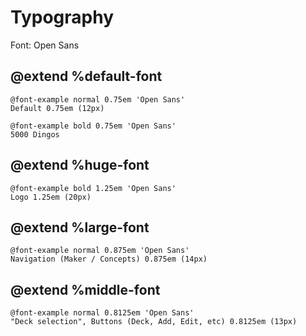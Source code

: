 Typography
==========

Font: Open Sans

## @extend %default-font

```
@font-example normal 0.75em 'Open Sans'
Default 0.75em (12px)
```

```
@font-example bold 0.75em 'Open Sans'
5000 Dingos
```

## @extend %huge-font

```
@font-example bold 1.25em 'Open Sans'
Logo 1.25em (20px) 
```

## @extend %large-font

```
@font-example normal 0.875em 'Open Sans'
Navigation (Maker / Concepts) 0.875em (14px) 
```

## @extend %middle-font

```
@font-example normal 0.8125em 'Open Sans'
"Deck selection", Buttons (Deck, Add, Edit, etc) 0.8125em (13px) 
```
